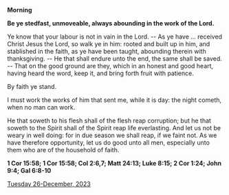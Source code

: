 **Morning**

**Be ye stedfast, unmoveable, always abounding in the work of the Lord.**
 
Ye know that your labour is not in vain in the Lord. -- As ye have ... received Christ Jesus the Lord, so walk ye in him: rooted and built up in him, and stablished in the faith, as ye have been taught, abounding therein with thanksgiving. -- He that shall endure unto the end, the same shall be saved. -- That on the good ground are they, which in an honest and good heart, having heard the word, keep it, and bring forth fruit with patience.
 
By faith ye stand.
 
I must work the works of him that sent me, while it is day: the night cometh, when no man can work.
 
He that soweth to his flesh shall of the flesh reap corruption; but he that soweth to the Spirit shall of the Spirit reap life everlasting. And let us not be weary in well doing: for in due season we shall reap, if we faint not. As we have therefore opportunity, let us do good unto all men, especially unto them who are of the household of faith.  

**1 Cor 15:58; 1 Cor 15:58; Col 2:6,7; Matt 24:13; Luke 8:15; 2 Cor 1:24; John 9:4; Gal 6:8-10**

[Tuesday 26-December, 2023](https://t.me/daily_light)

